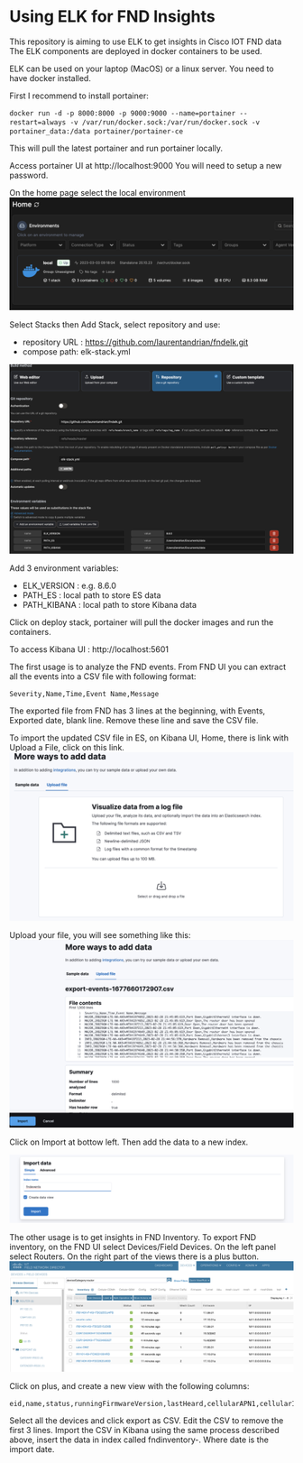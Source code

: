 # Using ELK for FND Insights

This repository is aiming to use ELK to get insights in Cisco IOT FND data
The ELK components are deployed in docker containers to be used.

ELK can be used on your laptop (MacOS) or a linux server.
You need to have docker installed.

First I recommend to install portainer:

```
docker run -d -p 8000:8000 -p 9000:9000 --name=portainer --restart=always -v /var/run/docker.sock:/var/run/docker.sock -v portainer_data:/data portainer/portainer-ce
```

This will pull the latest portainer and run portainer locally.

Access portainer UI at http://localhost:9000
You will need to setup a new password.

On the home page select the local environment
![Alt text](docs/image-1.png)

Select Stacks then Add Stack, select repository and use: 
- repository URL : https://github.com/laurentandrian/fndelk.git
- compose path: elk-stack.yml
  

![Alt text](docs/image-3.png)

Add 3 environment variables:
- ELK_VERSION : e.g. 8.6.0
- PATH_ES : local path to store ES data
- PATH_KIBANA : local path to store Kibana data


Click on deploy stack, portainer will pull the docker images and run the containers.

To access Kibana UI : http://localhost:5601

The first usage is to analyze the FND events. 
From FND UI you can extract all the events into a CSV file with following format:
```
Severity,Name,Time,Event Name,Message
```
The exported file from FND has 3 lines at the beginning, with Events, Exported date, blank line. 
Remove these line and save the CSV file.

To import the updated CSV file in ES, on Kibana UI, Home, there is link with Upload a File, click on this link.
![Alt text](docs/image.png)

Upload your file, you will see something like this:
![Alt text](docs/image-11.png)

Click on Import at bottow left.
Then add the data to a new index.

![Alt text](docs/image-12.png)

The other usage is to get insights in FND Inventory.
To export FND inventory, on the FND UI select Devices/Field Devices. 
On the left panel select Routers.
On the right part of the views there is a plus button. 
![Alt text](docs/image4.png)

Click on plus, and create a new view with the following columns:
```
eid,name,status,runningFirmwareVersion,lastHeard,cellularAPN1,cellularIMEI1,cellularIMSI1,cellularRxSpeed1,cellularTxSpeed1,cellularBwPerCycle1,cellularRsrp1,cellularRssi1,cellularSnr1,cellularRsrq1,cellularID1,cellularID3,cellularNetworkName1,ip,labels,lat,lng,configGroup,configLastStatusDate,tunnelGroup
```

Select all the devices and click export as CSV.
Edit the CSV to remove the first 3 lines.
Import the CSV in Kibana using the same process described above, insert the data in index called fndinventory-<date>.
Where date is the import date.


